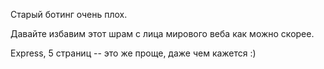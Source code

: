 Старый ботинг очень плох.

Давайте избавим этот шрам с лица мирового веба как можно скорее.

Express, 5 страниц -- это же проще, даже чем кажется :)
